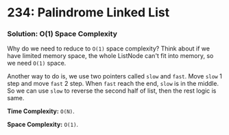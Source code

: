 # 234: Palindrome Linked List

### Solution: O(1) Space Complexity
Why do we need to reduce to `O(1)` space complexity? Think about if we have limited memory space, the whole ListNode can't fit into memory, so we need `O(1)` space.

Another way to do is, we use two pointers called `slow` and `fast`. Move `slow` 1 step and move `fast` 2 step. When `fast` reach the end, `slow` is in the middle. So we can use `slow` to reverse the second half of list, then the rest logic is same.

**Time Complexity:** `O(N)`.

**Space Complexity:** `O(1)`.